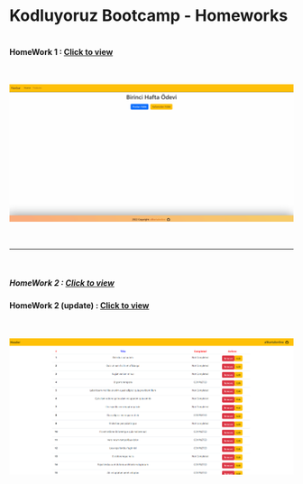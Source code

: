 # Kodluyoruz Bootcamp - Homeworks

```

```

#### HomeWork 1 : [Click to view](https://alikartalonline-week1.netlify.app/)

<br>

![week1](https://github.com/alikartalonline/Kodluyoruz-Bootcamp-Homeworks/blob/main/Homework-Week-1/gif/week1.gif)

<br>
<hr>
<br>

##### HomeWork 2 : [Click to view](https://alikartalonline-week2.netlify.app/)
#### HomeWork 2 (update) : [Click to view](https://alikartalonline-week22.netlify.app/)

<br>

![week2](https://github.com/alikartalonline/Kodluyoruz-Bootcamp-Homeworks/blob/main/Homework-Week-2/assets/week2.png)
